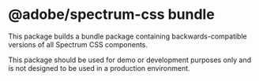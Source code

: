 # @adobe/spectrum-css bundle

This package builds a bundle package containing backwards-compatible versions of all Spectrum CSS components.

This package should be used for demo or development purposes only and is not designed to be used in a production environment.
